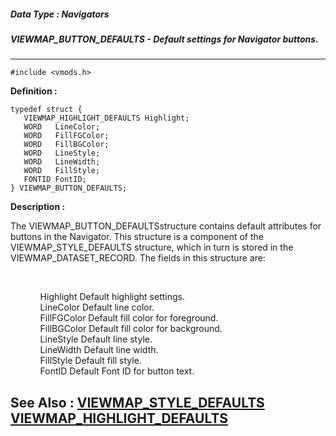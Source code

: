 ##### Data Type : Navigators
##### VIEWMAP_BUTTON_DEFAULTS - Default settings for Navigator buttons.
---
```
#include <vmods.h>
```

**Definition :**
```
typedef struct {
   VIEWMAP_HIGHLIGHT_DEFAULTS Highlight;
   WORD   LineColor;
   WORD   FillFGColor;
   WORD   FillBGColor;
   WORD   LineStyle;
   WORD   LineWidth;
   WORD   FillStyle;
   FONTID FontID;
} VIEWMAP_BUTTON_DEFAULTS;
```

**Description :**

The VIEWMAP_BUTTON_DEFAULTSstructure contains default attributes for buttons in the Navigator.  This structure is a component of the VIEWMAP_STYLE_DEFAULTS structure, which in turn is stored in the VIEWMAP_DATASET_RECORD.  The fields in this structure are:
<ul><br>

<ul>Highlight	Default highlight settings.<br>
LineColor	Default line color.<br>
FillFGColor	Default fill color for foreground.<br>
FillBGColor	Default fill color for background.<br>
LineStyle	Default line style.<br>
LineWidth	Default line width.<br>
FillStyle	Default fill style.<br>
FontID		Default Font ID for button text.</ul>
</ul>



**See Also :**
[VIEWMAP_STYLE_DEFAULTS](/domino-c-api-docs/reference/Data/VIEWMAP_STYLE_DEFAULTS)
[VIEWMAP_HIGHLIGHT_DEFAULTS](/domino-c-api-docs/reference/Data/VIEWMAP_HIGHLIGHT_DEFAULTS)
---
